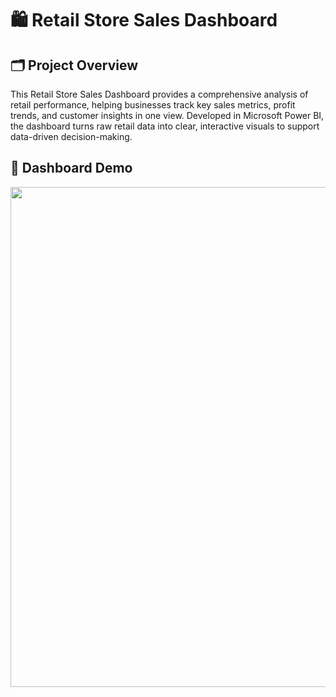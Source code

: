 # 🛍️ Retail Store Sales Dashboard

## 🗂️ Project Overview
This Retail Store Sales Dashboard provides a comprehensive analysis of retail performance, helping businesses track key sales metrics, profit trends, and customer insights in one view. Developed in Microsoft Power BI, the dashboard turns raw retail data into clear, interactive visuals to support data-driven decision-making.

## 🔗 Dashboard Demo
<div align="center">
<img src="https://github.com/Istiak-Chowdhury/Retail-Store-Sales-Dashboard/blob/265b39b9216fe407621553282aaa3e4892885130/Retail%20Dashboard.JPG)" width="800" />
</div>
